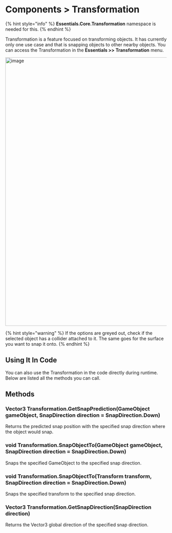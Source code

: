 # Components > Transformation

{% hint style="info" %}
**Essentials.Core.Transformation** namespace is needed for this.
{% endhint %}

Transformation is a feature focused on transforming objects. It has currently only one use case and that is snapping objects to other nearby objects. You can access the Transformation in the **Essentials >> Transformation** menu.

<img width="835" alt="image" src="https://github.com/NotRewd/Unity-Essentials/assets/48103943/82708be1-04fe-4121-8533-ae03aaa1d43a">

{% hint style="warning" %}
If the options are greyed out, check if the selected object has a collider attached to it. The same goes for the surface you want to snap it onto.
{% endhint %}

## Using It In Code

You can also use the Transformation in the code directly during runtime. Below are listed all the methods you can call.

## Methods

### Vector3 Transformation.GetSnapPrediction(GameObject gameObject, SnapDirection direction = SnapDirection.Down)

Returns the predicted snap position with the specified snap direction where the object would snap.

### void Transformation.SnapObjectTo(GameObject gameObject, SnapDirection direction = SnapDirection.Down)

Snaps the specified GameObject to the specified snap direction.

### void Transformation.SnapObjectTo(Transform transform, SnapDirection direction = SnapDirection.Down)

Snaps the specified transform to the specified snap direction.

### Vector3 Transformation.GetSnapDirection(SnapDirection direction)

Returns the Vector3 global direction of the specified snap direction.
